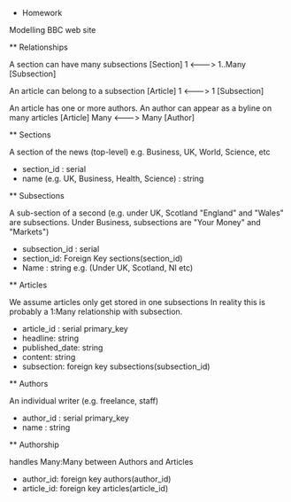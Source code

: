 * Homework

Modelling BBC web site

** Relationships

A section can have many subsections
[Section] 1 <---> 1..Many [Subsection]

An article can belong to a subsection
[Article] 1 <---> 1 [Subsection]

An article has one or more authors. An author can appear as a byline on many articles
[Article] Many <---> Many [Author]


** Sections

A section of the news (top-level) e.g. Business, UK, World, Science, etc

- section_id : serial
- name (e.g. UK, Business, Health, Science) : string

** Subsections

A sub-section of a second (e.g. under UK, Scotland
"England" and "Wales" are subsections. Under Business,
subsections are "Your Money" and "Markets")

- subsection_id : serial
- section_id: Foreign Key sections(section_id)
- Name : string e.g. (Under UK, Scotland, NI etc)

** Articles

We assume articles only get stored in one subsections
In reality this is probably a 1:Many relationship with
subsection.

- article_id : serial primary_key
- headline: string
- published_date: string
- content: string
- subsection: foreign key subsections(subsection_id)

** Authors

An individual writer (e.g. freelance, staff)

- author_id : serial primary_key
- name : string

** Authorship

handles Many:Many between Authors and Articles

- author_id:  foreign key authors(author_id)
- article_id: foreign key articles(article_id)
